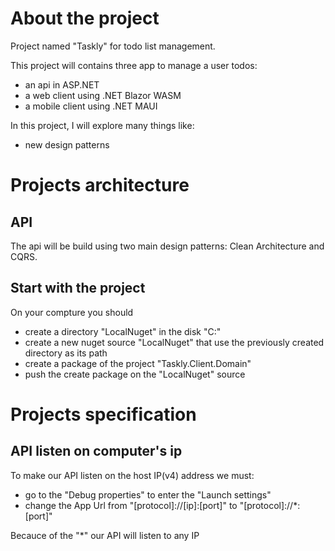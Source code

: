 # About the project

Project named "Taskly" for todo list management.

This project will contains three app to manage a user todos:
- an api in ASP.NET
- a web client using .NET Blazor WASM
- a mobile client using .NET MAUI

In this project, I will explore many things like:
- new design patterns

# Projects architecture
## API

The api will be build using two main design patterns: Clean Architecture and CQRS.

## Start with the project
On your compture you should
- create a directory "LocalNuget" in the disk "C:\"
- create a new nuget source "LocalNuget" that use the previously created directory as its path
- create a package of the project "Taskly.Client.Domain"
- push the create package on the "LocalNuget" source

# Projects specification
## API listen on computer's ip

To make our API listen on the host IP(v4) address we must:
- go to the "Debug properties" to enter the "Launch settings"
- change the App Url from "[protocol]://[ip]:[port]" to "[protocol]://*:[port]"

Becauce of the "*" our API will listen to any IP